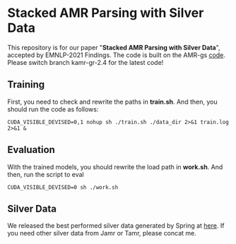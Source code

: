 # Stacked AMR Parsing with Silver Data
This repository is for our paper "__Stacked AMR Parsing with Silver Data__", accepted by EMNLP-2021 Findings.
The code is built on the AMR-gs [code](https://github.com/jcyk/AMR-parser).
Please switch branch kamr-gr-2.4 for the latest code!

## Training
First, you need to check and rewrite the paths in **train.sh**.
And then, you should run the code as follows:
```
CUDA_VISIBLE_DEVISED=0,1 nohup sh ./train.sh ./data_dir 2>&1 train.log 2>&1 &
```

## Evaluation
With the trained models, you should rewrite the load path in **work.sh**.
And then, run the script to eval
```
CUDA_VISIBLE_DEVISED=0 sh ./work.sh
```

## Silver Data
We released the best performed silver data generated by Spring at [here](https://drive.google.com/file/d/17NnIl4CtLqtsZtzYIdYp3cI5qntTpEK0/view?usp=sharing).
If you need other silver data from Jamr or Tamr, please concat me.

